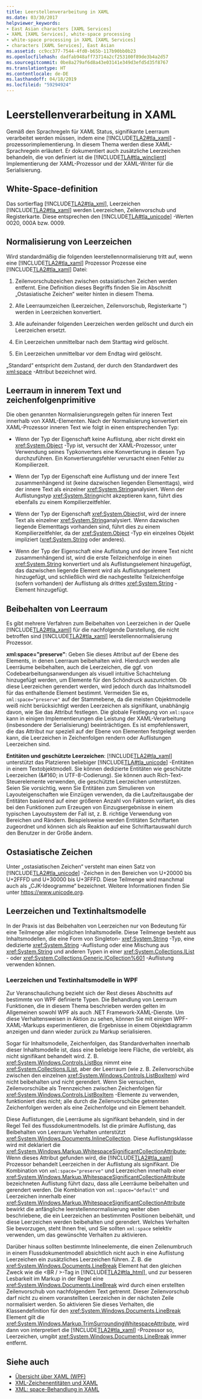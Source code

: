 ```yaml
---
title: Leerstellenverarbeitung in XAML
ms.date: 03/30/2017
helpviewer_keywords:
- East Asian characters [XAML Services]
- XAML [XAML Services], white-space processing
- white-space processing in XAML [XAML Services]
- characters [XAML Services], East Asian
ms.assetid: cc9cc377-7544-4fd0-b65b-117b90bb0b23
ms.openlocfilehash: dadfab948aff73714a2cf253100f89de3b4a2d57
ms.sourcegitcommit: 0be8a279af6d8a43e03141e349d3efd5d35f8767
ms.translationtype: HT
ms.contentlocale: de-DE
ms.lasthandoff: 04/18/2019
ms.locfileid: "59294924"
---
```

# <a name="white-space-processing-in-xaml"></a>Leerstellenverarbeitung in XAML
Gemäß den Sprachregeln für XAML Status, signifikante Leerraum verarbeitet werden müssen, indem eine [!INCLUDE[TLA2#tla_xaml](../../../includes/tla2sharptla-xaml-md.md)] -prozessorimplementierung. In diesem Thema werden diese XAML-Sprachregeln erläutert. Er dokumentiert auch zusätzliche Leerzeichen behandeln, die von definiert ist die [!INCLUDE[TLA#tla_winclient](../../../includes/tlasharptla-winclient-md.md)] Implementierung der XAML-Prozessor und der XAML-Writer für die Serialisierung.  
  
<a name="whitespace_definition"></a>   
## <a name="white-space-definition"></a>White-Space-definition  
 Das sortierflag [!INCLUDE[TLA2#tla_xml](../../../includes/tla2sharptla-xml-md.md)], Leerzeichen [!INCLUDE[TLA2#tla_xaml](../../../includes/tla2sharptla-xaml-md.md)] werden Leerzeichen, Zeilenvorschub und Registerkarte. Diese entsprechen den [!INCLUDE[TLA#tla_unicode](../../../includes/tlasharptla-unicode-md.md)] -Werten 0020, 000A bzw. 0009.  
  
<a name="whitespace_normalization"></a>   
## <a name="white-space-normalization"></a>Normalisierung von Leerzeichen  
 Wird standardmäßig die folgenden leerstellennormalisierung tritt auf, wenn eine [!INCLUDE[TLA2#tla_xaml](../../../includes/tla2sharptla-xaml-md.md)] Prozessor Prozesse eine [!INCLUDE[TLA2#tla_xaml](../../../includes/tla2sharptla-xaml-md.md)] Datei:  
  
1. Zeilenvorschubzeichen zwischen ostasiatischen Zeichen werden entfernt. Eine Definition dieses Begriffs finden Sie im Abschnitt „Ostasiatische Zeichen“ weiter hinten in diesem Thema.  
  
2. Alle Leerraumzeichen (Leerzeichen, Zeilenvorschub, Registerkarte ") werden in Leerzeichen konvertiert.  
  
3. Alle aufeinander folgenden Leerzeichen werden gelöscht und durch ein Leerzeichen ersetzt.  
  
4. Ein Leerzeichen unmittelbar nach dem Starttag wird gelöscht.  
  
5. Ein Leerzeichen unmittelbar vor dem Endtag wird gelöscht.  
  
 „Standard“ entspricht dem Zustand, der durch den Standardwert des [xml:space](xml-space-handling-in-xaml.md) -Attribut bezeichnet wird.  
  
<a name="whitespace_in_inner_text_and_string_primitives"></a>   
## <a name="white-space-in-inner-text-and-string-primitives"></a>Leerraum in innerem Text und zeichenfolgenprimitive  
 Die oben genannten Normalisierungsregeln gelten für inneren Text innerhalb von XAML-Elementen. Nach der Normalisierung konvertiert ein XAML-Prozessor inneren Text wie folgt in einen entsprechenden Typ:  
  
-   Wenn der Typ der Eigenschaft keine Auflistung, aber nicht direkt ein <xref:System.Object> -Typ ist, versucht der XAML-Prozessor, unter Verwendung seines Typkonverters eine Konvertierung in diesen Typ durchzuführen. Ein Konvertierungsfehler verursacht einen Fehler zu Kompilierzeit.  
  
-   Wenn der Typ der Eigenschaft eine Auflistung und der innere Text zusammenhängend ist (keine dazwischen liegenden Elementtags), wird der innere Text als einzelner <xref:System.String>analysiert. Wenn der Auflistungstyp <xref:System.String>nicht akzeptieren kann, führt dies ebenfalls zu einem Kompilierzeitfehler.  
  
-   Wenn der Typ der Eigenschaft <xref:System.Object>ist, wird der innere Text als einzelner <xref:System.String>analysiert. Wenn dazwischen liegende Elementtags vorhanden sind, führt dies zu einem Kompilierzeitfehler, da der <xref:System.Object> -Typ ein einzelnes Objekt impliziert (<xref:System.String> oder anderes).  
  
-   Wenn der Typ der Eigenschaft eine Auflistung und der innere Text nicht zusammenhängend ist, wird die erste Teilzeichenfolge in einen <xref:System.String> konvertiert und als Auflistungselement hinzugefügt, das dazwischen liegende Element wird als Auflistungselement hinzugefügt, und schließlich wird die nachgestellte Teilzeichenfolge (sofern vorhanden) der Auflistung als drittes <xref:System.String> -Element hinzugefügt.  
  
<a name="preserving_whitespace"></a>   
## <a name="preserving-white-space"></a>Beibehalten von Leerraum  
 Es gibt mehrere Verfahren zum Beibehalten von Leerzeichen in der Quelle [!INCLUDE[TLA2#tla_xaml](../../../includes/tla2sharptla-xaml-md.md)] für die nachfolgende Darstellung, die nicht betroffen sind [!INCLUDE[TLA2#tla_xaml](../../../includes/tla2sharptla-xaml-md.md)] leerstellennormalisierung Prozessor.  
  
 **xml:space="preserve"**: Geben Sie dieses Attribut auf der Ebene des Elements, in denen Leerraum beibehalten wird. Hierdurch werden alle Leerräume beibehalten, auch die Leerzeichen, die ggf. von Codebearbeitungsanwendungen als visuell intuitive Schachtelung hinzugefügt werden, um Elemente für den Schöndruck auszurichten. Ob diese Leerzeichen gerendert werden, wird jedoch durch das Inhaltsmodell für das enthaltende Element bestimmt. Vermeiden Sie es, `xml:space="preserve"` auf der Stammebene, da die meisten Objektmodelle weiß nicht berücksichtigt werden Leerzeichen als signifikant, unabhängig davon, wie Sie das Attribut festlegen. Die globale Festlegung von `xml:space` kann in einigen Implementierungen die Leistung der XAML-Verarbeitung (insbesondere der Serialisierung) beeinträchtigen. Es ist empfehlenswert, die das Attribut nur speziell auf der Ebene von Elementen festgelegt werden kann, die Leerzeichen in Zeichenfolgen rendern oder Auflistungen Leerzeichen sind.  
  
 **Entitäten und geschützte Leerzeichen**: [!INCLUDE[TLA2#tla_xaml](../../../includes/tla2sharptla-xaml-md.md)] unterstützt das Platzieren beliebiger [!INCLUDE[TLA#tla_unicode](../../../includes/tlasharptla-unicode-md.md)] -Entitäten in einem Textobjektmodell. Sie können dedizierte Entitäten wie geschützte Leerzeichen (&\#160; in UTF-8-Codierung). Sie können auch Rich-Text-Steuerelemente verwenden, die geschützte Leerzeichen unterstützen. Seien Sie vorsichtig, wenn Sie Entitäten zum Simulieren von Layouteigenschaften wie Einzügen verwenden, da die Laufzeitausgabe der Entitäten basierend auf einer größeren Anzahl von Faktoren variiert, als dies bei den Funktionen zum Erzeugen von Einzugsergebnisse in einem typischen Layoutsystem der Fall ist, z. B. richtige Verwendung von Bereichen und Rändern. Beispielsweise werden Entitäten Schriftarten zugeordnet und können sich als Reaktion auf eine Schriftartauswahl durch den Benutzer in der Größe ändern.  
  
<a name="east_asian_characters"></a>   
## <a name="east-asian-characters"></a>Ostasiatische Zeichen  
 Unter „ostasiatischen Zeichen“ versteht man einen Satz von [!INCLUDE[TLA2#tla_unicode](../../../includes/tla2sharptla-unicode-md.md)] -Zeichen in den Bereichen von U+20000 bis U+2FFFD und U+30000 bis U+3FFFD. Diese Teilmenge wird manchmal auch als „CJK-Ideogramme“ bezeichnet. Weitere Informationen finden Sie unter <https://www.unicode.org>.  
  
<a name="whitespace_and_text_content_models"></a>   
## <a name="white-space-and-text-content-models"></a>Leerzeichen und Textinhaltsmodelle  
 In der Praxis ist das Beibehalten von Leerzeichen nur von Bedeutung für eine Teilmenge aller möglichen Inhaltsmodelle. Diese Teilmenge besteht aus Inhaltsmodellen, die eine Form von Singleton- <xref:System.String> -Typ, eine dedizierte <xref:System.String> -Auflistung oder eine Mischung aus <xref:System.String> und anderen Typen in einer <xref:System.Collections.IList> - oder <xref:System.Collections.Generic.ICollection%601> -Auflistung verwenden können.  
  
### <a name="white-space-and-text-content-models-in-wpf"></a>Leerzeichen und Textinhaltsmodelle in WPF  
 Zur Veranschaulichung bezieht sich der Rest dieses Abschnitts auf bestimmte von WPF definierte Typen. Die Behandlung von Leerraum Funktionen, die in diesem Thema beschrieben werden gelten im Allgemeinen sowohl WPF als auch .NET Framework-XAML-Dienste. Um diese Verhaltensweisen in Aktion zu sehen, können Sie mit einigen WPF-XAML-Markups experimentieren, die Ergebnisse in einem Objektdiagramm anzeigen und dann wieder zurück zu Markup serialisieren.  
  
 Sogar für Inhaltsmodelle, Zeichenfolgen, das Standardverhalten innerhalb dieser Inhaltsmodelle ist, dass eine beliebige leere Fläche, die verbleibt, als nicht signifikant behandelt wird. Z. B. <xref:System.Windows.Controls.ListBox> nimmt eine <xref:System.Collections.IList>, aber der Leerraum (wie z. B. Zeilenvorschübe zwischen den einzelnen <xref:System.Windows.Controls.ListBoxItem>) wird nicht beibehalten und nicht gerendert. Wenn Sie versuchen, Zeilenvorschübe als Trennzeichen zwischen Zeichenfolgen für <xref:System.Windows.Controls.ListBoxItem> -Elemente zu verwenden, funktioniert dies nicht; alle durch die Zeilenvorschübe getrennten Zeichenfolgen werden als eine Zeichenfolge und ein Element behandelt.  
  
 Diese Auflistungen, die Leerräume als signifikant behandeln, sind in der Regel Teil des flussdokumentmodells. Ist die primäre Auflistung, das Beibehalten von Leerraum Verhalten unterstützt <xref:System.Windows.Documents.InlineCollection>. Diese Auflistungsklasse wird mit deklariert die <xref:System.Windows.Markup.WhitespaceSignificantCollectionAttribute>; Wenn dieses Attribut gefunden wird, die [!INCLUDE[TLA2#tla_xaml](../../../includes/tla2sharptla-xaml-md.md)] Prozessor behandelt Leerzeichen in der Auflistung als signifikant. Die Kombination von `xml:space="preserve"` und Leerzeichen innerhalb einer <xref:System.Windows.Markup.WhitespaceSignificantCollectionAttribute> bezeichneten Auflistung führt dazu, dass alle Leerräume beibehalten und gerendert werden. Die Kombination von `xml:space="default"` und Leerzeichen innerhalb einer <xref:System.Windows.Markup.WhitespaceSignificantCollectionAttribute> bewirkt die anfängliche leerstellennormalisierung weiter oben beschriebene, die ein Leerzeichen an bestimmten Positionen beibehält, und diese Leerzeichen werden beibehalten und gerendert. Welches Verhalten Sie bevorzugen, steht Ihnen frei, und Sie sollten `xml:space` selektiv verwenden, um das gewünschte Verhalten zu aktivieren.  
  
 Darüber hinaus sollten bestimmte Inlineelemente, die einen Zeilenumbruch in einem Flussdokumentmodell absichtlich nicht auch in eine Auflistung Leerzeichen ein zusätzliches Leerzeichen führen. Z. B. die <xref:System.Windows.Documents.LineBreak> Element hat den gleichen Zweck wie die \<BR / >-Tag in [!INCLUDE[TLA2#tla_html](../../../includes/tla2sharptla-html-md.md)], und zur besseren Lesbarkeit im Markup in der Regel eine <xref:System.Windows.Documents.LineBreak> wird durch einen erstellten Zeilenvorschub von nachfolgendem Text getrennt. Dieser Zeilenvorschub darf nicht zu einem voranstellten Leerzeichen in der nächsten Zeile normalisiert werden. So aktivieren Sie dieses Verhalten, die Klassendefinition für den <xref:System.Windows.Documents.LineBreak> Element gilt die <xref:System.Windows.Markup.TrimSurroundingWhitespaceAttribute>, wird dann von interpretiert die [!INCLUDE[TLA2#tla_xaml](../../../includes/tla2sharptla-xaml-md.md)] -Prozessor so, Leerzeichen, umgibt <xref:System.Windows.Documents.LineBreak> immer entfernt.  
  
## <a name="see-also"></a>Siehe auch

- [Übersicht über XAML (WPF)](../wpf/advanced/xaml-overview-wpf.md)
- [XML-Zeichenentitäten und XAML](xml-character-entities-and-xaml.md)
- [XML: space-Behandlung in XAML](xml-space-handling-in-xaml.md)
